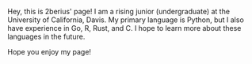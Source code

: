 Hey, this is 2berius' page! I am a rising junior (undergraduate) at the University of California, Davis.
My primary language is Python, but I also have experience in Go, R, Rust, and C. I hope to learn more about these languages in the future.

Hope you enjoy my page!

<!---
2berius/2berius is a ✨ special ✨ repository because its `README.md` (this file) appears on your GitHub profile.
You can click the Preview link to take a look at your changes.
--->
